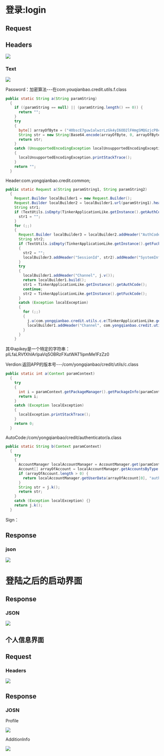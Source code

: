 # 登录:login

## Request

## Headers

![](/assets/import1.png)

### Text

![](/assets/import.png)

Password：加密算法---在com.youqianbao.credit.utils.f.class

```java
public static String a(String paramString)
  {
    if ((paramString == null) || (paramString.length() == 0)) {
      return "";
    }
    try
    {
      byte[] arrayOfByte = ("40bscE7guw1alwzrLzGk4yI6OD2lFHmgSMQGzjcP8cE" + paramString).getBytes("UTF-8");
      String str = new String(Base64.encode(arrayOfByte, 0, arrayOfByte.length, 0), "UTF-8");
      return str;
    }
    catch (UnsupportedEncodingException localUnsupportedEncodingException)
    {
      localUnsupportedEncodingException.printStackTrace();
    }
    return "";
  }
```

Header:com.yongqianbao.credit.common;

```java
public static Request a(String paramString1, String paramString2)
  {
    Request.Builder localBuilder1 = new Request.Builder();
    Request.Builder localBuilder2 = localBuilder1.url(paramString1).header("Version", com.yongqianbao.credit.utils.c.a(TinkerApplicationLike.getInstance().getContext()) + "").header("User-Agent", com.yongqianbao.credit.utils.c.b()).addHeader("ApiKey", "pILfaLRVfXhIArlpaVq5OBRzFXutWAT1ipmMe1FzZz0");
    String str1;
    if (TextUtils.isEmpty(TinkerApplicationLike.getInstance().getAuthCode())) {
      str1 = "";
    }
    for (;;)
    {
      Request.Builder localBuilder3 = localBuilder2.addHeader("AuthCode", str1).addHeader("Sign", paramString2);
      String str2;
      if (TextUtils.isEmpty(TinkerApplicationLike.getInstance().getFuckCode()))
      {
        str2 = "";
        localBuilder3.addHeader("SessionId", str2).addHeader("SystemInfo", TinkerApplicationLike.getInstance().getSystemInfo()).addHeader("Wid", TinkerApplicationLike.getInstance().getWid()).addHeader("A", TinkerApplicationLike.getInstance().getImei()).addHeader("B", TinkerApplicationLike.getInstance().getAndroidId()).addHeader("Host", "yongqianbao.daixiaomi.com");
      }
      try
      {
        localBuilder1.addHeader("Channel", j.v());
        return localBuilder1.build();
        str1 = TinkerApplicationLike.getInstance().getAuthCode();
        continue;
        str2 = TinkerApplicationLike.getInstance().getFuckCode();
      }
      catch (Exception localException)
      {
        for (;;)
        {
          j.u(com.yongqianbao.credit.utils.c.e(TinkerApplicationLike.getInstance().getContext()));
          localBuilder1.addHeader("Channel", com.yongqianbao.credit.utils.c.e(TinkerApplicationLike.getInstance().getContext()));
        }
      }
    }
```

其中apikey是一个特定的字符串：pILfaLRVfXhIArlpaVq5OBRzFXutWAT1ipmMe1FzZz0

Verdion:返回APP的版本号---/com/yongqianbao/credit/utils/c.class

```java
public static int a(Context paramContext)
  {
    try
    {
      int i = paramContext.getPackageManager().getPackageInfo(paramContext.getPackageName(), 0).versionCode;
      return i;
    }
    catch (Exception localException)
    {
      localException.printStackTrace();
    }
    return 0;
  }
```

AutoCode:/com/yongqianbao/credit/authenticator/a.class

```java
public static String b(Context paramContext)
  {
    try
    {
      AccountManager localAccountManager = AccountManager.get(paramContext);
      Account[] arrayOfAccount = localAccountManager.getAccountsByType(paramContext.getString(2131230747));
      if (arrayOfAccount.length > 0) {
        return localAccountManager.getUserData(arrayOfAccount[0], "authcode");
      }
      String str = j.k();
      return str;
    }
    catch (Exception localException) {}
    return j.k();
  }
```

Sign：

## Response

### json

![](/assets/import2.png)

# 登陆之后的启动界面

## Response

### JSON

![](/assets/import3.png)

## 个人信息界面

## Request

### Headers

![](/assets/import4.png)

## Response

### JOSN

Profile

![](/assets/import5.png)

AdditionInfo

![](/assets/import6.png)

